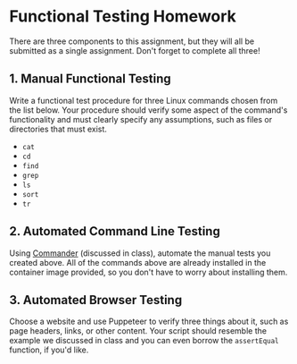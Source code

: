 # Functional Testing Homework

There are three components to this assignment, but they will all be submitted
as a single assignment. Don't forget to complete all three!

## 1. Manual Functional Testing

Write a functional test procedure for three Linux commands chosen from the list
below. Your procedure should verify some aspect of the command's functionality
and must clearly specify any assumptions, such as files or directories that must
exist.

  * `cat`
  * `cd`
  * `find`
  * `grep`
  * `ls`
  * `sort`
  * `tr`

## 2. Automated Command Line Testing

Using [Commander](https://github.com/commander-cli/commander) (discussed in
class), automate the manual tests you created above. All of the commands above
are already installed in the container image provided, so you don't have to
worry about installing them.

## 3. Automated Browser Testing

Choose a website and use Puppeteer to verify three things about it, such as page
headers, links, or other content. Your script should resemble the example we
discussed in class and you can even borrow the `assertEqual` function, if you'd
like.

